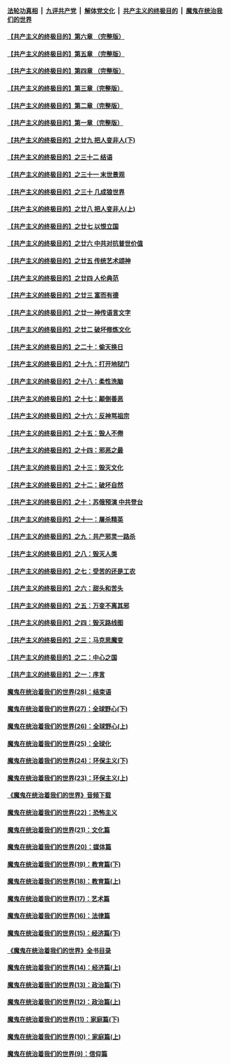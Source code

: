####  [法轮功真相](../../../../basic/blob/master/README.md?t=07050902) &nbsp;|&nbsp; [九评共产党](../../../../9ping.md/blob/master/README.md?t=07050902) &nbsp;|&nbsp; [解体党文化](../../../../jtdwh.md/blob/master/README.md?t=07050902)  &nbsp;|&nbsp; [共产主义的终极目的](../../../../gczydzjmd.md/blob/master/README.md?t=07050902) &nbsp;|&nbsp; [魔鬼在统治我们的世界](../../../../mgztzwmdsj.md/blob/master/README.md?t=07050902) 

#### [【共产主义的终极目的】第六章 （完整版）](../pages/nsc422/n11428913.md?t=07050902) 

#### [【共产主义的终极目的】第五章 （完整版）](../pages/nsc422/n11428912.md?t=07050902) 

#### [【共产主义的终极目的】第四章 （完整版）](../pages/nsc422/n11428907.md?t=07050902) 

#### [【共产主义的终极目的】第三章（完整版）](../pages/nsc422/n11428848.md?t=07050902) 

#### [【共产主义的终极目的】第二章（完整版）](../pages/nsc422/n11428831.md?t=07050902) 

#### [【共产主义的终极目的】第一章（完整版）](../pages/nsc422/n11417651.md?t=07050902) 

#### [【共产主义的终极目的】之廿九 把人变非人(下)](../pages/nsc422/n11344140.md?t=07050902) 

#### [【共产主义的终极目的】之三十二 结语](../pages/nsc422/n11360535.md?t=07050902) 

#### [【共产主义的终极目的】之三十一 末世景观](../pages/nsc422/n11351129.md?t=07050902) 

#### [【共产主义的终极目的】之三十 几成狼世界](../pages/nsc422/n11348280.md?t=07050902) 

#### [【共产主义的终极目的】之廿八 把人变非人(上)](../pages/nsc422/n11340492.md?t=07050902) 

#### [【共产主义的终极目的】之廿七 以恨立国](../pages/nsc422/n11336944.md?t=07050902) 

#### [【共产主义的终极目的】之廿六 中共对抗普世价值](../pages/nsc422/n11324785.md?t=07050902) 

#### [【共产主义的终极目的】之廿五 传统艺术颂神](../pages/nsc422/n11296396.md?t=07050902) 

#### [【共产主义的终极目的】之廿四 人伦典范](../pages/nsc422/n11296397.md?t=07050902) 

#### [【共产主义的终极目的】之廿三 富而有德](../pages/nsc422/n11283598.md?t=07050902) 

#### [【共产主义的终极目的】之廿一 神传语言文字](../pages/nsc422/n11263265.md?t=07050902) 

#### [【共产主义的终极目的】之廿二 破坏修炼文化](../pages/nsc422/n11245728.md?t=07050902) 

#### [【共产主义的终极目的】之二十：偷天换日](../pages/nsc422/n11238846.md?t=07050902) 

#### [【共产主义的终极目的】之十九：打开地狱门](../pages/nsc422/n11206376.md?t=07050902) 

#### [【共产主义的终极目的】之十八：柔性洗脑](../pages/nsc422/n11199994.md?t=07050902) 

#### [【共产主义的终极目的】之十七：颠倒善恶](../pages/nsc422/n11179782.md?t=07050902) 

#### [【共产主义的终极目的】之十六：反神骂祖宗](../pages/nsc422/n11166798.md?t=07050902) 

#### [【共产主义的终极目的】之十五：毁人不倦](../pages/nsc422/n11166792.md?t=07050902) 

#### [【共产主义的终极目的】之十四：邪恶之最](../pages/nsc422/n11150249.md?t=07050902) 

#### [【共产主义的终极目的】之十三：毁灭文化](../pages/nsc422/n11135227.md?t=07050902) 

#### [【共产主义的终极目的】之十二：破坏自然](../pages/nsc422/n11135214.md?t=07050902) 

#### [【共产主义的终极目的】之十：苏俄预演 中共登台](../pages/nsc422/n11118424.md?t=07050902) 

#### [【共产主义的终极目的】之十一：屠杀精英](../pages/nsc422/n11118442.md?t=07050902) 

#### [【共产主义的终极目的】之九：共产邪灵一路杀](../pages/nsc422/n11114139.md?t=07050902) 

#### [【共产主义的终极目的】之八：毁灭人类](../pages/nsc422/n11108503.md?t=07050902) 

#### [【共产主义的终极目的】之七：受苦的还是工农](../pages/nsc422/n11101809.md?t=07050902) 

#### [【共产主义的终极目的】之六：甜头和苦头](../pages/nsc422/n11096971.md?t=07050902) 

#### [【共产主义的终极目的】之五：万变不离其邪](../pages/nsc422/n11091285.md?t=07050902) 

#### [【共产主义的终极目的】之四：毁灭路线图](../pages/nsc422/n11086284.md?t=07050902) 

#### [【共产主义的终极目的】之三：马克思魔变](../pages/nsc422/n11061941.md?t=07050902) 

#### [【共产主义的终极目的】之二：中心之国](../pages/nsc422/n11047728.md?t=07050902) 

#### [【共产主义的终极目的】之一：序言](../pages/nsc422/n11086077.md?t=07050902) 

#### [魔鬼在统治着我们的世界(28)：结束语](../pages/nsc422/n10936246.md?t=07050902) 

#### [魔鬼在统治着我们的世界(27)：全球野心(下)](../pages/nsc422/n10928319.md?t=07050902) 

#### [魔鬼在统治着我们的世界(26)：全球野心(上)](../pages/nsc422/n10900318.md?t=07050902) 

#### [魔鬼在统治着我们的世界(25)：全球化](../pages/nsc422/n10788205.md?t=07050902) 

#### [魔鬼在统治着我们的世界(24)：环保主义(下)](../pages/nsc422/n10695307.md?t=07050902) 

#### [魔鬼在统治着我们的世界(23)：环保主义(上)](../pages/nsc422/n10688613.md?t=07050902) 

#### [《魔鬼在统治着我们的世界》音频下载](../pages/nsc422/n10635553.md?t=07050902) 

#### [魔鬼在统治着我们的世界(22)：恐怖主义](../pages/nsc422/n10614727.md?t=07050902) 

#### [魔鬼在统治着我们的世界(21)：文化篇](../pages/nsc422/n10597706.md?t=07050902) 

#### [魔鬼在统治着我们的世界(20)：媒体篇](../pages/nsc422/n10586579.md?t=07050902) 

#### [魔鬼在统治着我们的世界(19)：教育篇(下)](../pages/nsc422/n10564808.md?t=07050902) 

#### [魔鬼在统治着我们的世界(18)：教育篇(上)](../pages/nsc422/n10526970.md?t=07050902) 

#### [魔鬼在统治着我们的世界(17)：艺术篇](../pages/nsc422/n10499093.md?t=07050902) 

#### [魔鬼在统治着我们的世界(16)：法律篇](../pages/nsc422/n10485969.md?t=07050902) 

#### [魔鬼在统治着我们的世界(15)：经济篇(下)](../pages/nsc422/n10469975.md?t=07050902) 

#### [《魔鬼在统治着我们的世界》全书目录](../pages/nsc422/n10464261.md?t=07050902) 

#### [魔鬼在统治着我们的世界(14)：经济篇(上)](../pages/nsc422/n10457370.md?t=07050902) 

#### [魔鬼在统治着我们的世界(13)：政治篇(下)](../pages/nsc422/n10448270.md?t=07050902) 

#### [魔鬼在统治着我们的世界(12)：政治篇(上)](../pages/nsc422/n10444576.md?t=07050902) 

#### [魔鬼在统治着我们的世界(11)：家庭篇(下)](../pages/nsc422/n10440961.md?t=07050902) 

#### [魔鬼在统治着我们的世界(10)：家庭篇(上)](../pages/nsc422/n10435448.md?t=07050902) 

#### [魔鬼在统治着我们的世界(9)：信仰篇](../pages/nsc422/n10432159.md?t=07050902) 

